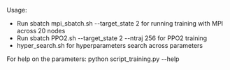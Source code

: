 Usage:

- Run sbatch mpi_sbatch.sh --target_state 2 for running training with MPI across 20 nodes
- Run sbatch PPO2.sh --target_state 2 --ntraj 256 for PPO2 training
- hyper_search.sh for hyperparameters search across parameters

For help on the parameters: python script_training.py --help